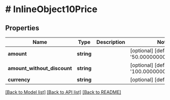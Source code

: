 # # InlineObject10Price

## Properties

Name | Type | Description | Notes
------------ | ------------- | ------------- | -------------
**amount** | **string** |  | [optional] [default to '50.0000000000000000']
**amount_without_discount** | **string** |  | [optional] [default to '100.0000000000000000']
**currency** | **string** |  | [optional] [default to 'USD']

[[Back to Model list]](../../README.md#models) [[Back to API list]](../../README.md#endpoints) [[Back to README]](../../README.md)
